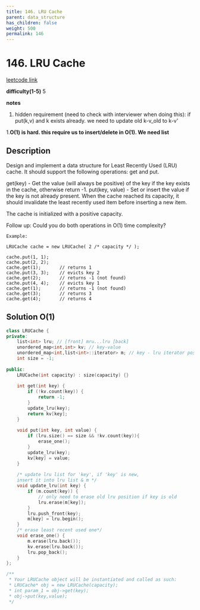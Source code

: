 ```yaml
---
title: 146. LRU Cache
parent: data_structure
has_children: false
weight: 500
permalink: 146
---
```

# 146. LRU Cache
[leetcode link](https://leetcode.com/problems/lru-cache/)

**difficulty(1-5)** 
5

**notes**   
1. hidden requirement (need to check with interviewer when doing this): 
if put(k,v) and k exists already. we need to update old k-v_old to k-v'

1.**O(1) is hard. this require us to insert/delete in O(1). We need list**

## Description
Design and implement a data structure for Least Recently Used (LRU) cache. It should support the following operations: get and put.

get(key) - Get the value (will always be positive) of the key if the key exists in the cache, otherwise return -1.
put(key, value) - Set or insert the value if the key is not already present. When the cache reached its capacity, it should invalidate the least recently used item before inserting a new item.

The cache is initialized with a positive capacity.

Follow up:
Could you do both operations in O(1) time complexity?
```
Example:

LRUCache cache = new LRUCache( 2 /* capacity */ );

cache.put(1, 1);
cache.put(2, 2);
cache.get(1);       // returns 1
cache.put(3, 3);    // evicts key 2
cache.get(2);       // returns -1 (not found)
cache.put(4, 4);    // evicts key 1
cache.get(1);       // returns -1 (not found)
cache.get(3);       // returns 3
cache.get(4);       // returns 4
```

## Solution O(1)
```c++
class LRUCache {
private:
    list<int> lru; // [front] mru...lru [back]
    unordered_map<int,int> kv; // key-value
    unordered_map<int,list<int>::iterator> m; // key - lru iterator pos
    int size = -1;
    
public:
    LRUCache(int capacity) : size(capacity) {}
    
    int get(int key) {
        if (!kv.count(key)) {
            return -1;
        }
        update_lru(key);
        return kv[key];
    }
    
    void put(int key, int value) {
        if (lru.size() == size && !kv.count(key)){
            erase_one();
        }
        update_lru(key);
        kv[key] = value;
    }
    
    /* update lru list for 'key', if 'key' is new,
    insert it into lru list & m */
    void update_lru(int key) {
        if (m.count(key)) {
            // only need to erase old lru position if key is old
            lru.erase(m[key]); 
        }
        lru.push_front(key);
        m[key] = lru.begin();
    }
    /* erase least recent used one*/
    void erase_one() {
        m.erase(lru.back());
        kv.erase(lru.back());
        lru.pop_back();
    }
};

/**
 * Your LRUCache object will be instantiated and called as such:
 * LRUCache* obj = new LRUCache(capacity);
 * int param_1 = obj->get(key);
 * obj->put(key,value);
 */
```